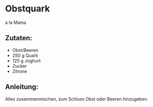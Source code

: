 Obstquark
===
a la Mama

Zutaten:
---
-   Obst/Beeren
- 250 g Quark
- 125 g Joghurt
-   Zucker
-   Zitrone

Anleitung:
---
Alles zusammenmischen, zum Schluss Obst oder Beeren hinzugeben.